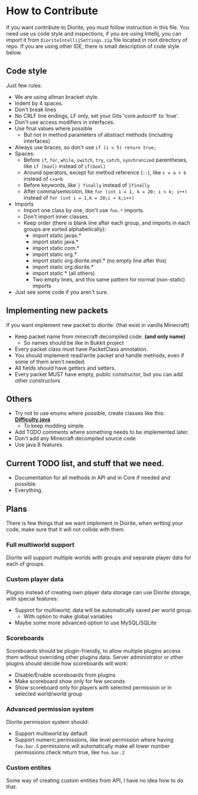 # How to Contribute
If you want contribute to Diorite, you must follow instruction in this file.
You need use us code style and inspections, if you are using Intellij, you can import it from `DioriteIntellijSettings.zip` file located in root directory of repo. If you are using other IDE, there is small description of code style below.


## Code style
Just few rules:
* We are using allman bracket style.
* Indent by 4 spaces.
* Don't break lines
* No CRLF line endings, LF only, set your Gits 'core.autocrlf' to 'true'.
* Don't use access modifiers in interfaces. 
* Use final values where possible
  * But not in method parameters of abstract methods (including interfaces)
* Always use braces, so don't use `if (i > 5) return true;`
* Spaces:
  * Before `if`, `for`, `while`, `switch`, `try`, `catch`, `synchronized` parentheses, like `if (bool)` instead of `if(bool)`
  * Around operators, except for method reference (`::`), like `c = a + b` instead of `c=a+b`
  * Before keywords, like `} finally` instead of `}finally`
  * After comma/semicolon, like `for (int i = 1, k = 20; i < k; i++)` instead of `for (int i = 1,k = 20;i < k;i++)`
* Imports
  * Import one class by one, don't use `foo.*` imports.
  * Don't import inner classes.
  * Keep order (there is blank line after each group, and imports in each groups are sorted alphabetically):
    * import static javax.*
    * import static java.*
    * import static com.*
    * import static org.*
    * import static org.diorite.impl.* (no empty line after this)
    * import static org.diorite.*
    * import static * (all others)
    * Two empty lines, and this same pattern for normal (non-static) imports
* Just see some code if you aren't sure.

## Implementing new packets
If you want implement new packet to diorite: (that exist in vanilla Minecraft)
* Keep packet name from minecraft decompiled code. **(and only name)**
  * So names should be like in Bukkit project
* Every packet class must have PacketClass annotation.
* You should implement read/write packet and handle methods, even if some of them aren't needed.
* All fields should have getters and setters.
* Every packet MUST have empty, public constructor, but you can add other constructors

## Others
* Try not to use enums where possible, create classes like this: [**Difficulty.java**](https://github.com/Diorite/Diorite-API/blob/master/src/main/java/org/diorite/Difficulty.java)
  * To keep modding simple.
* Add TODO comments where something needs to be implemented later.
* Don't add any Minecraft decompiled source code
* Use java 8 features.

## Current TODO list, and stuff that we need.
* Documentation for all methods in API and in Core if needed and possible.
* Everything.

## Plans
There is few things that we want implement in Diorite, when wrtting your code, make sure that it will not collide with them.

### Full multiworld support
Diorite will support multiple worlds with groups and separate player data for each of groups.

### Custom player data
Plugins instead of creating own player data storage can use Diorite storage, with special features:
* Supprot for multiworld, data will be automatically saved per world group.
  * With option to make global variables
* Maybe some more advanced option to use MySQL/SQLite

### Scoreboards
Scoreboards should be plugin-friendly, to allow multiple plugins access them without overriding other plugins data.
Server administrator or other plugins should decide how scoreboards will work:
* Disable/Enable scoreboards from plugins
* Make scoreboard show only for few seconds
* Show scoreboard only for players with selected permission or in selected world/world group

### Advanced permission system
Diorite permission system should:
* Support multiworld by default
* Support numeric permissions, like level permission where having `foo.bar.5` permissions will automatically make all lower number permissions check return true, like `foo.bar.2`

### Custom entites
Some way of creating custom entities from API, I have no idea how to do that.
